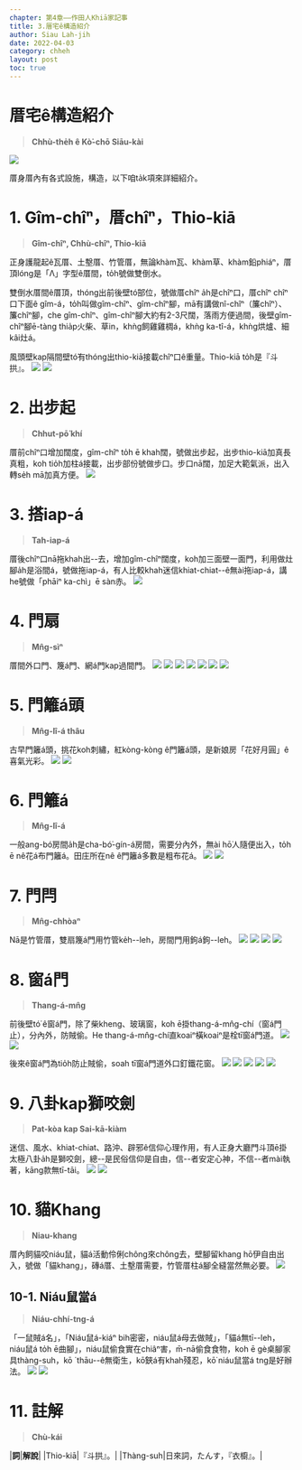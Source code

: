 ```yaml
---
chapter: 第4章——作田人Khiā家記事
title: 3.厝宅ê構造紹介
author: Siau Lah-jih
date: 2022-04-03
category: chheh
layout: post
toc: true
---
```


# 厝宅ê構造紹介
> **Chhù-the̍h ê Kò͘-chō Siāu-kài**

![](../too5/15/圖.jpg)

厝身厝內有各式設施，構造，以下咱ta̍k項來詳細紹介。

# 1. Gîm-chîⁿ，厝chîⁿ，Thio-kiā
> **Gîm-chîⁿ, Chhù-chîⁿ, Thio-kiā**

正身護龍起ê瓦厝、土墼厝、竹管厝，無論khàm瓦、khàm草、khàm鉛phiáⁿ，厝頂lóng是「Λ」字型ê厝間，to̍h號做雙倒水。

雙倒水厝間ê厝頂，thóng出前後壁tó͘部位，號做厝chîⁿ a̍h是chîⁿ口，厝chîⁿ chîⁿ口下面ê gîm-á，to̍h叫做gîm-chîⁿ、gîm-chîⁿ腳，mā有講做nî-chîⁿ（簾chîⁿ）、簾chîⁿ腳，che gîm-chîⁿ、gîm-chîⁿ腳大約有2-3尺闊，落雨方便過間，後壁gîm-chîⁿ腳ē-tàng thia̍p火柴、草in，khǹg飼雞雞椆á，khǹg ka-tî-á，khǹg烘爐、細kâi灶á。

風頭壁kap隔間壁tó͘有thóng出thio-kiā接載chîⁿ口ê重量。Thio-kiā to̍h是『斗拱』。
![](../too5/15/15-4-9砛簷簷口.jpg)
![](../too5/15/15-4-9a磚仔厝砛簷.jpg)

# 2. 出步起
> **Chhut-pō͘ khí**

厝前chîⁿ口增加闊度，gîm-chîⁿ to̍h ē khah闊，號做出步起，出步thio-kiā加真長真粗，koh tio̍h加柱á接載，出步部份號做步口。步口nā闊，加足大範氣派，出入轉se̍h mā加真方便。
![](../too5/15/15-4-10出步.jpg)
 
# 3. 搭iap-á
> **Tah-iap-á**

厝後chîⁿ口nā拖khah出--去，增加gîm-chîⁿ闊度，koh加三面壁一面門，利用做灶腳a̍h是浴間á，號做拖iap-á，有人比較khah迷信khiat-chiat--ê無ài拖iap-á，講he號做「phāiⁿ ka-chì」ē sàn赤。
![](../too5/15/15-4-11挹仔卓瓊幸.jpg)

# 4. 門扇
> **Mn̂g-sìⁿ**

厝間外口門、篾á門、網á門kap過間門。
![](../too5/15/15-4-12門扇.jpg)
![](../too5/15/15-4-13過間門.jpg)
![](../too5/15/15-4-13a過間門.jpg)
![](../too5/15/15-4-14網仔門.jpg) 
![](../too5/15/15-4-14a門扇.jpg)
![](../too5/15/15-4-14b竹管厝.jpg)
![](../too5/15/15-4-15竹管厝.jpg)

# 5. 門籬á頭
> **Mn̂g-lî-á thâu**

古早門籬á頭，挑花koh刺繡，紅kòng-kòng ê門籬á頭，是新娘房「花好月圓」ê喜氣光彩。
![](../too5/15/15-4-16門籬仔頭.jpg)
![](../too5/15/15-4-16a門籬仔頭.jpg)

# 6. 門籬á
> **Mn̂g-lî-á**

一般ang-bó͘房間a̍h是cha-bó͘-gín-á房間，需要分內外，無ài hō͘人隨便出入，to̍h ē nê花á布門籬á。田庄所在nê ê門籬á多數是粗布花á。
![](../too5/15/15-4-17門籬仔.jpg)
![](../too5/15/15-4-17a門籬仔.jpg)

# 7. 門閂
> **Mn̂g-chhòaⁿ**

Nā是竹管厝，雙扇篾á門用竹管ke̍h--leh，房間門用鉤á鉤--leh。
![](../too5/15/15-4-18門閂.jpg)
![](../too5/15/15-4-19門閂.jpg)
![](../too5/15/15-4-19a門閂.jpg)
![](../too5/15/15-4-19b門閂.jpg)

# 8. 窗á門
> **Thang-á-mn̂g**

前後壁tó͘ ê窗á門，除了柴kheng、玻璃窗，koh ē掛thang-á-mn̂g-chí（窗á門止），分內外，防賊偷。He thang-á-mn̂g-chí直koaiⁿ橫koaiⁿ是栓tī窗á門道。
![](../too5/15/15-4-20窗仔門.jpg)
![](../too5/15/15-4-20a窗仔門.jpg)

後來ê窗á門為tio̍h防止賊偷，soah tī窗á門道外口釘鐵花窗。
![](../too5/15/15-4-21窗仔門.jpg)
![](../too5/15/15-4-22鐵窗.jpg)
![](../too5/15/15-4-23窗仔門.jpg)
![](../too5/15/15-4-23a窗仔門.jpg)
![](../too5/15/15-4-23b窗仔門.jpg) 

# 9. 八卦kap獅咬劍
> **Pat-kòa kap Sai-kā-kiàm**

迷信、風水、khiat-chiat、路沖、辟邪ê信仰心理作用，有人正身大廳門斗頂ē掛太極八卦a̍h是獅咬劍，總--是民俗信仰是自由，信--者安定心神，不信--者mài執著，kāng款無tī-tāi。
![](../too5/15/15-4-48八卦竹塘.jpg)
![](../too5/15/15-4-48a辟邪獅忠義.jpg)

# 10. 貓Khang
> **Niau-khang**

厝內飼貓咬niáu鼠，貓á活動伶俐chông來chông去，壁腳留khang hō͘伊自由出入，號做「貓khang」，磚á厝、土墼厝需要，竹管厝柱á腳全縫當然無必要。
![](../too5/15/15-4-49貓空.jpg)

## 10-1. Niáu鼠當á
> **Niáu-chhí-tng-á**

「一鼠賊á名」，「Niáu鼠á-kiáⁿ bih密密，niáu鼠á母去做賊」，「貓á無tī--leh，niáu鼠á to̍h ē曲腳」，niáu鼠偷食實在chiâⁿ害，m̄-nā偷食食物，koh ē gè桌腳家具thàng-suh，kō ͘ thāu--ê無衛生，kō͘鋏á有khah殘忍，kō͘ niáu鼠當á tng是好辦法。
![](../too5/15/15-4-50鼠當.jpg)
![](../too5/15/15-4-51鼠當.jpg)

# 11. 註解
> **Chù-kái**

|**詞**|**解說**|
|Thio-kiā|『斗拱』。|
|Thàng-suh|日來詞，たんす，『衣櫥』。|
